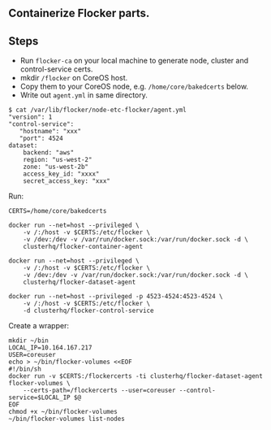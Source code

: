 ## Containerize Flocker parts.

## Steps

 * Run `flocker-ca` on your local machine to generate node, cluster and control-service certs.
 * mkdir `/flocker` on CoreOS host.
 * Copy them to your CoreOS node, e.g. `/home/core/bakedcerts` below.
 * Write out `agent.yml` in same directory.

```
$ cat /var/lib/flocker/node-etc-flocker/agent.yml
"version": 1
"control-service":
   "hostname": "xxx"
   "port": 4524
dataset:
    backend: "aws"
    region: "us-west-2"
    zone: "us-west-2b"
    access_key_id: "xxxx"
    secret_access_key: "xxx"
```

Run:

```
CERTS=/home/core/bakedcerts

docker run --net=host --privileged \
    -v /:/host -v $CERTS:/etc/flocker \
    -v /dev:/dev -v /var/run/docker.sock:/var/run/docker.sock -d \
    clusterhq/flocker-container-agent

docker run --net=host --privileged \
    -v /:/host -v $CERTS:/etc/flocker \
    -v /dev:/dev -v /var/run/docker.sock:/var/run/docker.sock -d \
    clusterhq/flocker-dataset-agent

docker run --net=host --privileged -p 4523-4524:4523-4524 \
    -v /:/host -v $CERTS:/etc/flocker \
    -d clusterhq/flocker-control-service
```

Create a wrapper:

```
mkdir ~/bin
LOCAL_IP=10.164.167.217
USER=coreuser
echo > ~/bin/flocker-volumes <<EOF
#!/bin/sh
docker run -v $CERTS:/flockercerts -ti clusterhq/flocker-dataset-agent flocker-volumes \
    --certs-path=/flockercerts --user=coreuser --control-service=$LOCAL_IP $@
EOF
chmod +x ~/bin/flocker-volumes
~/bin/flocker-volumes list-nodes
```
